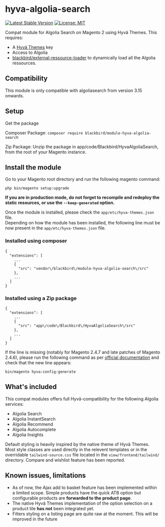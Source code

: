 # hyva-algolia-search

[![Latest Stable Version](https://img.shields.io/packagist/v/blackbird/module-hyva-algolia-search.svg?style=flat-square)](https://packagist.org/packages/blackbird/module-hyva-algolia-search)
[![License: MIT](https://img.shields.io/github/license/blackbird-agency/hyva-algolia-search.svg?style=flat-square)](./LICENSE)

Compat module for Algolia Search on Magento 2 using Hyvä Themes. This requires:
- A [Hyvä Themes](https://www.hyva.io/) key
- Access to Algolia
- [blackbird/external-ressource-loader](https://github.com/blackbird-agency/external-resources-loader) to dynamically load all the Algolia ressources. 

## Compatibility

This module is only compatible with algoliasearch from version 3.15 onwards.

## Setup

Get the package

Composer Package:
```composer require blackbird/module-hyva-algolia-search```

Zip Package:
Unzip the package in app/code/Blackbird/HyvaAlgoliaSearch, from the root of your Magento instance.

## Install the module

Go to your Magento root directory and run the following magento command:

```
php bin/magento setup:upgrade
```

**If you are in production mode, do not forget to recompile and redeploy the static resources, or use the `--keep-generated` option.**

Once the module is installed, please check the `app/etc/hyva-themes.json` file.   
Depending on how the module has been installed, the following line must be now present in the `app/etc/hyva-themes.json` file.

### Installed using composer

```
{
  "extensions": [
    ...
    {
      "src": "vendor\/blackbird\/module-hyva-algolia-search\/src"
    },
    ...
  ]
}
```

### Installed using a Zip package

```
{
  "extensions": [
    ...
    {
      "src": "app\/code\/Blackbird\/HyvaAlgoliaSearch\/src"
    },
    ...
  ]
}
```

If the line is missing (notably for Magento 2.4.7 and late patches of Magento 2.4.6), please run the following command as per [official documentation](https://docs.hyva.io/hyva-themes/compatibility-modules/tailwind-source-css-merging.html#1-create-the-tailwind-sourcecss-file) and check that the new line appears:

```
bin/magento hyva:config:generate
```


## What's included

This compat modules offers full Hyvä-compatibility for the following Algolia services:
- Algolia Search
- Algolia InstantSearch
- Algolia Recommend
- Algolia Autocomplete
- Algolia Insights

Default styling is heavily inspired by the native theme of Hyvä Themes. Most style classes are used directly in the relevent templates or in the overridable `tailwind-source.css` file located in the `view/frontend/tailwind/` directory.
Compare and wishlist feature has been reported.

## Known issues, limitations

- As of now, the Ajax add to basket feature has been implemented within a limited scope. Simple products have the quick ATB option but configurable products are **forwarded to the product page**.
- The native Hyvä Themes implementation of the option selection on a product tile **has not** been integrated yet.
- Filters styling on a listing page are quite raw at the moment. This will be improved in the future
